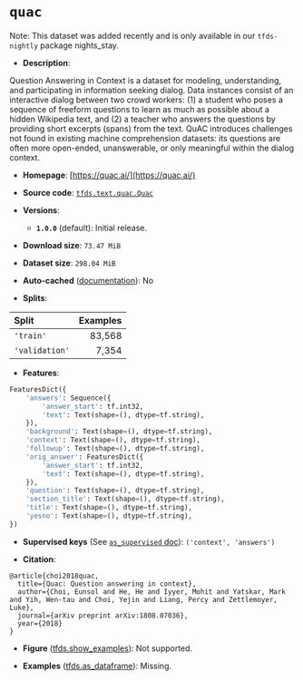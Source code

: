 <div itemscope itemtype="http://schema.org/Dataset">
  <div itemscope itemprop="includedInDataCatalog" itemtype="http://schema.org/DataCatalog">
    <meta itemprop="name" content="TensorFlow Datasets" />
  </div>

  <meta itemprop="name" content="quac" />
  <meta itemprop="description" content="Question Answering in Context is a dataset for modeling, understanding,&#10;and participating in information seeking dialog. Data instances consist&#10;of an interactive dialog between two crowd workers: (1) a student who poses&#10;a sequence of freeform questions to learn as much as possible about a hidden&#10;Wikipedia text, and (2) a teacher who answers the questions by providing&#10;short excerpts (spans) from the text. QuAC introduces challenges not found&#10;in existing machine comprehension datasets: its questions are often more&#10;open-ended, unanswerable, or only meaningful within the dialog context.&#10;&#10;To use this dataset:&#10;&#10;```python&#10;import tensorflow_datasets as tfds&#10;&#10;ds = tfds.load(&#x27;quac&#x27;, split=&#x27;train&#x27;)&#10;for ex in ds.take(4):&#10;  print(ex)&#10;```&#10;&#10;See [the guide](https://www.tensorflow.org/datasets/overview) for more&#10;informations on [tensorflow_datasets](https://www.tensorflow.org/datasets).&#10;&#10;" />
  <meta itemprop="url" content="https://www.tensorflow.org/datasets/catalog/quac" />
  <meta itemprop="sameAs" content="https://quac.ai/" />
  <meta itemprop="citation" content="@article{choi2018quac,&#10;  title={Quac: Question answering in context},&#10;  author={Choi, Eunsol and He, He and Iyyer, Mohit and Yatskar, Mark and Yih, Wen-tau and Choi, Yejin and Liang, Percy and Zettlemoyer, Luke},&#10;  journal={arXiv preprint arXiv:1808.07036},&#10;  year={2018}&#10;}" />
</div>

# `quac`

Note: This dataset was added recently and is only available in our
`tfds-nightly` package
<span class="material-icons" title="Available only in the tfds-nightly package">nights_stay</span>.

*   **Description**:

Question Answering in Context is a dataset for modeling, understanding, and
participating in information seeking dialog. Data instances consist of an
interactive dialog between two crowd workers: (1) a student who poses a sequence
of freeform questions to learn as much as possible about a hidden Wikipedia
text, and (2) a teacher who answers the questions by providing short excerpts
(spans) from the text. QuAC introduces challenges not found in existing machine
comprehension datasets: its questions are often more open-ended, unanswerable,
or only meaningful within the dialog context.

*   **Homepage**: [https://quac.ai/](https://quac.ai/)

*   **Source code**:
    [`tfds.text.quac.Quac`](https://github.com/tensorflow/datasets/tree/master/tensorflow_datasets/text/quac/quac.py)

*   **Versions**:

    *   **`1.0.0`** (default): Initial release.

*   **Download size**: `73.47 MiB`

*   **Dataset size**: `298.04 MiB`

*   **Auto-cached**
    ([documentation](https://www.tensorflow.org/datasets/performances#auto-caching)):
    No

*   **Splits**:

Split          | Examples
:------------- | -------:
`'train'`      | 83,568
`'validation'` | 7,354

*   **Features**:

```python
FeaturesDict({
    'answers': Sequence({
        'answer_start': tf.int32,
        'text': Text(shape=(), dtype=tf.string),
    }),
    'background': Text(shape=(), dtype=tf.string),
    'context': Text(shape=(), dtype=tf.string),
    'followup': Text(shape=(), dtype=tf.string),
    'orig_answer': FeaturesDict({
        'answer_start': tf.int32,
        'text': Text(shape=(), dtype=tf.string),
    }),
    'question': Text(shape=(), dtype=tf.string),
    'section_title': Text(shape=(), dtype=tf.string),
    'title': Text(shape=(), dtype=tf.string),
    'yesno': Text(shape=(), dtype=tf.string),
})
```

*   **Supervised keys** (See
    [`as_supervised` doc](https://www.tensorflow.org/datasets/api_docs/python/tfds/load#args)):
    `('context', 'answers')`

*   **Citation**:

```
@article{choi2018quac,
  title={Quac: Question answering in context},
  author={Choi, Eunsol and He, He and Iyyer, Mohit and Yatskar, Mark and Yih, Wen-tau and Choi, Yejin and Liang, Percy and Zettlemoyer, Luke},
  journal={arXiv preprint arXiv:1808.07036},
  year={2018}
}
```

*   **Figure**
    ([tfds.show_examples](https://www.tensorflow.org/datasets/api_docs/python/tfds/visualization/show_examples)):
    Not supported.

*   **Examples**
    ([tfds.as_dataframe](https://www.tensorflow.org/datasets/api_docs/python/tfds/as_dataframe)):
    Missing.

